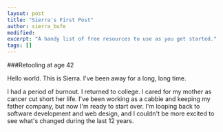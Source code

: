 ```yaml
---
layout: post
title: "Sierra's First Post"
author: sierra_bufe
modified:
excerpt: "A handy list of free resources to use as you get started."
tags: []
---
```


###Retooling at age 42

Hello world.  This is Sierra.  I've been away for a long, long time.

I had a period of burnout.  I returned to college.  I cared for my mother as cancer cut short her life.  I've been working as a cabbie and keeping my father company, but now I'm ready to start over.  I'm looping back to software development and web design, and I couldn't be more excited to see what's changed during the last 12 years.

